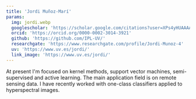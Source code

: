 ```yaml
---
title: 'Jordi Muñoz-Marí'
params:
  img: jordi.webp
  googlescholar: 'https://scholar.google.com/citations?user=XPs4yHUAAAAJ&hl=en'
  orcid: 'https://orcid.org/0000-0002-3014-3921'
  github: 'https://github.com/IPL-UV/'
  researchgate: 'https://www.researchgate.com/profile/Jordi-Munoz-4'
  uv: 'https://www.uv.es/jordi/'
  link_image: 'https://www.uv.es/jordi/'
---
```


At present I'm focused on kernel methods, support vector machines, semi-supervised and active learning. The main application field is on remote sensing data. I have recently worked with one-class classifiers applied to hyperspectral images.
